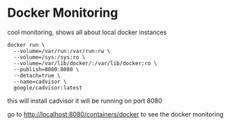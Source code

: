 Docker Monitoring
=================
cool monitoring, shows all about local docker instances

```
docker run \
  --volume=/var/run:/var/run:rw \
  --volume=/sys:/sys:ro \
  --volume=/var/lib/docker/:/var/lib/docker:ro \
  --publish=8080:8080 \
  --detach=true \
  --name=cadvisor \
  google/cadvisor:latest
```

this will install cadvisor
it will be running on port 8080

go to [http://localhost:8080/containers/docker](http://localhost:8080/containers/docker)
to see the docker monitoring
